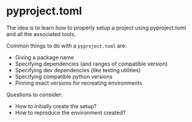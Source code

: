 # pyproject.toml

The idea is to learn how to properly setup a project using pyproject.toml and
all the associated tools.

Common things to do with a `pyproject.toml` are:
- Giving a package name
- Specifying dependencies (and ranges of compatible version)
- Specifying dev dependencies (like testing utilities)
- Specifying compatible python versions
- Pinning exact versions for recreating environments

Questions to consider:
- How to initially create the setup?
- How to reproduce the environment created?
